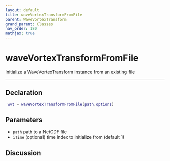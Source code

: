 ```yaml
---
layout: default
title: waveVortexTransformFromFile
parent: WaveVortexTransform
grand_parent: Classes
nav_order: 180
mathjax: true
---
```


#  waveVortexTransformFromFile

Initialize a WaveVortexTransform instance from an existing file


---

## Declaration
```matlab
 wvt = waveVortexTransformFromFile(path,options)
```
## Parameters
+ `path`  path to a NetCDF file
+ `iTime`  (optional) time index to initialize from (default 1)

## Discussion

        
